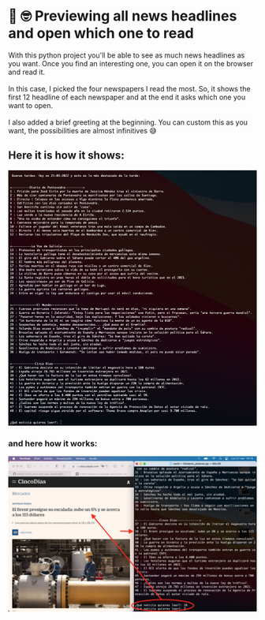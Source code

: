 # 📰 :nerd_face: Previewing all news headlines and open which one to read
With this python project you'll be able to see as much news headlines as you want. Once you find an interesting one, you can open it on the browser and read it. <br><br>
In this case, I picked the four newspapers I read the most. So, it shows the first 12 headline of each newspaper and at the end it asks which one you want to open. <br><br>
I also added a brief greeting at the beginning. You can custom this as you want, the possibilities are almost infinitives 😅

## Here it is how it shows: 
![Headlines-news](https://github.com/san27gil/Python_news-read-open_headline/blob/5d99a5756a1e958e556482cbeb1f1868acd14f83/headlines-news.png)
### and here how it works: 
![Headlines-news-sample](https://github.com/san27gil/Python_news-read-open_headline/blob/0e2ed1099f2c5a3a61aa85af12fc723d36103c9c/test.png)
